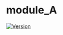# module_A
[![Version](https://img.shields.io/badge/latest-2.6.0-blue/)](https://github.com/maite828/module_A.git)
